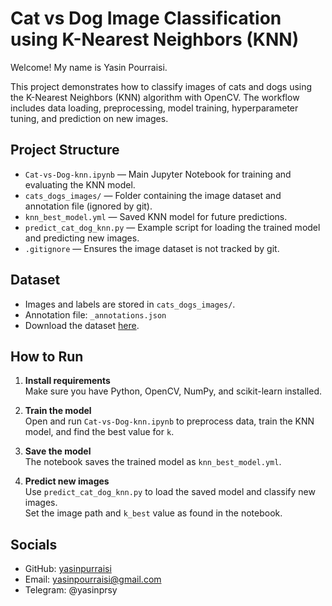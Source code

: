 # Cat vs Dog Image Classification using K-Nearest Neighbors (KNN)

Welcome! My name is Yasin Pourraisi.

This project demonstrates how to classify images of cats and dogs using the K-Nearest Neighbors (KNN) algorithm with OpenCV. The workflow includes data loading, preprocessing, model training, hyperparameter tuning, and prediction on new images.

## Project Structure

- `Cat-vs-Dog-knn.ipynb` — Main Jupyter Notebook for training and evaluating the KNN model.
- `cats_dogs_images/` — Folder containing the image dataset and annotation file (ignored by git).
- `knn_best_model.yml` — Saved KNN model for future predictions.
- `predict_cat_dog_knn.py` — Example script for loading the trained model and predicting new images.
- `.gitignore` — Ensures the image dataset is not tracked by git.

## Dataset

- Images and labels are stored in `cats_dogs_images/`.
- Annotation file: `_annotations.json`
- Download the dataset [here](https://cv-studio-accessible.s3.us-south.cloud-object-storage.appdomain.cloud/cats_dogs_images_.zip).

## How to Run

1. **Install requirements**  
   Make sure you have Python, OpenCV, NumPy, and scikit-learn installed.

2. **Train the model**  
   Open and run `Cat-vs-Dog-knn.ipynb` to preprocess data, train the KNN model, and find the best value for `k`.

3. **Save the model**  
   The notebook saves the trained model as `knn_best_model.yml`.

4. **Predict new images**  
   Use `predict_cat_dog_knn.py` to load the saved model and classify new images.  
   Set the image path and `k_best` value as found in the notebook.

## Socials

- GitHub: [yasinpurraisi](https://github.com/yasinpurraisi)
- Email: yasinpourraisi@gmail.com
- Telegram: @yasinprsy

